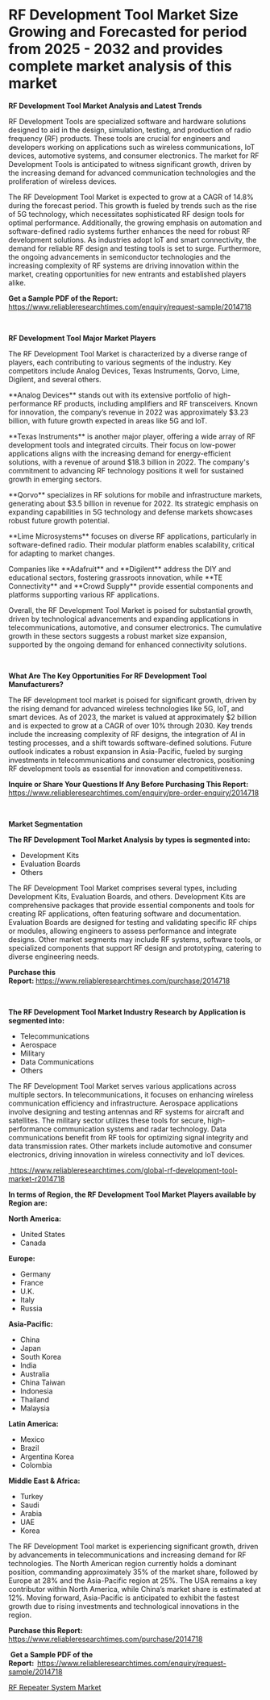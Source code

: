<p><h1>RF Development Tool Market Size Growing and Forecasted for period from 2025 - 2032 and provides complete market analysis of this market</h1></p><p><strong>RF Development Tool Market Analysis and Latest Trends</strong></p>
<p><p>RF Development Tools are specialized software and hardware solutions designed to aid in the design, simulation, testing, and production of radio frequency (RF) products. These tools are crucial for engineers and developers working on applications such as wireless communications, IoT devices, automotive systems, and consumer electronics. The market for RF Development Tools is anticipated to witness significant growth, driven by the increasing demand for advanced communication technologies and the proliferation of wireless devices.</p><p>The RF Development Tool Market is expected to grow at a CAGR of 14.8% during the forecast period. This growth is fueled by trends such as the rise of 5G technology, which necessitates sophisticated RF design tools for optimal performance. Additionally, the growing emphasis on automation and software-defined radio systems further enhances the need for robust RF development solutions. As industries adopt IoT and smart connectivity, the demand for reliable RF design and testing tools is set to surge. Furthermore, the ongoing advancements in semiconductor technologies and the increasing complexity of RF systems are driving innovation within the market, creating opportunities for new entrants and established players alike.</p></p>
<p><strong>Get a Sample PDF of the Report:&nbsp;</strong> <a href="https://www.reliableresearchtimes.com/enquiry/request-sample/2014718?utm_campaign=2931&utm_medium=2&utm_source=Github&utm_content=ia&utm_term=29032025&utm_id=rf-development-tool">https://www.reliableresearchtimes.com/enquiry/request-sample/2014718</a></p>
<p>&nbsp;</p>
<p><strong>RF Development Tool Major Market Players</strong></p>
<p><p>The RF Development Tool Market is characterized by a diverse range of players, each contributing to various segments of the industry. Key competitors include Analog Devices, Texas Instruments, Qorvo, Lime, Digilent, and several others. </p><p>**Analog Devices** stands out with its extensive portfolio of high-performance RF products, including amplifiers and RF transceivers. Known for innovation, the company’s revenue in 2022 was approximately $3.23 billion, with future growth expected in areas like 5G and IoT.</p><p>**Texas Instruments** is another major player, offering a wide array of RF development tools and integrated circuits. Their focus on low-power applications aligns with the increasing demand for energy-efficient solutions, with a revenue of around $18.3 billion in 2022. The company's commitment to advancing RF technology positions it well for sustained growth in emerging sectors.</p><p>**Qorvo** specializes in RF solutions for mobile and infrastructure markets, generating about $3.5 billion in revenue for 2022. Its strategic emphasis on expanding capabilities in 5G technology and defense markets showcases robust future growth potential.</p><p>**Lime Microsystems** focuses on diverse RF applications, particularly in software-defined radio. Their modular platform enables scalability, critical for adapting to market changes. </p><p>Companies like **Adafruit** and **Digilent** address the DIY and educational sectors, fostering grassroots innovation, while **TE Connectivity** and **Crowd Supply** provide essential components and platforms supporting various RF applications. </p><p>Overall, the RF Development Tool Market is poised for substantial growth, driven by technological advancements and expanding applications in telecommunications, automotive, and consumer electronics. The cumulative growth in these sectors suggests a robust market size expansion, supported by the ongoing demand for enhanced connectivity solutions.</p></p>
<p>&nbsp;</p>
<p><strong>What Are The Key Opportunities For RF Development Tool Manufacturers?</strong></p>
<p><p>The RF development tool market is poised for significant growth, driven by the rising demand for advanced wireless technologies like 5G, IoT, and smart devices. As of 2023, the market is valued at approximately $2 billion and is expected to grow at a CAGR of over 10% through 2030. Key trends include the increasing complexity of RF designs, the integration of AI in testing processes, and a shift towards software-defined solutions. Future outlook indicates a robust expansion in Asia-Pacific, fueled by surging investments in telecommunications and consumer electronics, positioning RF development tools as essential for innovation and competitiveness.</p></p>
<p><strong>Inquire or Share Your Questions If Any Before Purchasing This Report:</strong> <a href="https://www.reliableresearchtimes.com/enquiry/pre-order-enquiry/2014718?utm_campaign=2931&utm_medium=2&utm_source=Github&utm_content=ia&utm_term=29032025&utm_id=rf-development-tool">https://www.reliableresearchtimes.com/enquiry/pre-order-enquiry/2014718</a></p>
<p>&nbsp;</p>
<p><strong>Market Segmentation</strong></p>
<p><strong>The RF Development Tool Market Analysis by types is segmented into:</strong></p>
<p><ul><li>Development Kits</li><li>Evaluation Boards</li><li>Others</li></ul></p>
<p><p>The RF Development Tool Market comprises several types, including Development Kits, Evaluation Boards, and others. Development Kits are comprehensive packages that provide essential components and tools for creating RF applications, often featuring software and documentation. Evaluation Boards are designed for testing and validating specific RF chips or modules, allowing engineers to assess performance and integrate designs. Other market segments may include RF systems, software tools, or specialized components that support RF design and prototyping, catering to diverse engineering needs.</p></p>
<p><strong>Purchase this Report:&nbsp;</strong><a href="https://www.reliableresearchtimes.com/purchase/2014718?utm_campaign=2931&utm_medium=2&utm_source=Github&utm_content=ia&utm_term=29032025&utm_id=rf-development-tool">https://www.reliableresearchtimes.com/purchase/2014718</a></p>
<p>&nbsp;</p>
<p><strong>The RF Development Tool Market Industry Research by Application is segmented into:</strong></p>
<p><ul><li>Telecommunications</li><li>Aerospace</li><li>Military</li><li>Data Communications</li><li>Others</li></ul></p>
<p><p>The RF Development Tool Market serves various applications across multiple sectors. In telecommunications, it focuses on enhancing wireless communication efficiency and infrastructure. Aerospace applications involve designing and testing antennas and RF systems for aircraft and satellites. The military sector utilizes these tools for secure, high-performance communication systems and radar technology. Data communications benefit from RF tools for optimizing signal integrity and data transmission rates. Other markets include automotive and consumer electronics, driving innovation in wireless connectivity and IoT devices.</p></p>
<p><a href="https://www.reliableresearchtimes.com/global-rf-development-tool-market-r2014718?utm_campaign=2931&utm_medium=2&utm_source=Github&utm_content=ia&utm_term=29032025&utm_id=rf-development-tool">&nbsp;https://www.reliableresearchtimes.com/global-rf-development-tool-market-r2014718</a></p>
<p><strong>In terms of Region, the RF Development Tool Market Players available by Region are:</strong></p>
<p>
    <p> <strong> North America: </strong>
        <ul>
            <li>United States</li>
            <li>Canada</li>
        </ul>
        </p> 
    <p> <strong> Europe: </strong>
        <ul>
            <li>Germany</li>
            <li>France</li>
            <li>U.K.</li>
            <li>Italy</li>
            <li>Russia</li>
        </ul>
        </p> 
    <p> <strong> Asia-Pacific: </strong>
        <ul>
            <li>China</li>
            <li>Japan</li>
            <li>South Korea</li>
            <li>India</li>
            <li>Australia</li>
            <li>China Taiwan</li>
            <li>Indonesia</li>
            <li>Thailand</li>
            <li>Malaysia</li>
        </ul>
        </p> 
    <p> <strong> Latin America: </strong>
        <ul>
            <li>Mexico</li>
            <li>Brazil</li>
            <li>Argentina Korea</li>
            <li>Colombia</li>
        </ul>
        </p> 
    <p> <strong> Middle East & Africa: </strong>
        <ul>
            <li>Turkey</li>
            <li>Saudi</li>
            <li>Arabia</li>
            <li>UAE</li>
            <li>Korea</li>
        </ul>
    </p>
    </p>
<p><p>The RF Development Tool market is experiencing significant growth, driven by advancements in telecommunications and increasing demand for RF technologies. The North American region currently holds a dominant position, commanding approximately 35% of the market share, followed by Europe at 28% and the Asia-Pacific region at 25%. The USA remains a key contributor within North America, while China’s market share is estimated at 12%. Moving forward, Asia-Pacific is anticipated to exhibit the fastest growth due to rising investments and technological innovations in the region.</p></p>
<p><strong>Purchase this Report: </strong><a href="https://www.reliableresearchtimes.com/purchase/2014718?utm_campaign=2931&utm_medium=2&utm_source=Github&utm_content=ia&utm_term=29032025&utm_id=rf-development-tool">https://www.reliableresearchtimes.com/purchase/2014718</a></p>
<p>&nbsp;<strong>Get a Sample PDF of the Report:&nbsp;&nbsp;</strong><a href="https://www.reliableresearchtimes.com/enquiry/request-sample/2014718?utm_campaign=2931&utm_medium=2&utm_source=Github&utm_content=ia&utm_term=29032025&utm_id=rf-development-tool">https://www.reliableresearchtimes.com/enquiry/request-sample/2014718</a></p>
<p><strong></strong></p>
<p><p><a href="https://github.com/dailyspunj47/Market-Research-Report-List-1/blob/main/rf-repeater-system-market.md?utm_campaign=2931&utm_medium=2&utm_source=Github&utm_content=ia&utm_term=29032025&utm_id=rf-development-tool">RF Repeater System Market</a></p></p>
